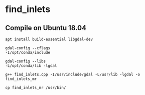 # find_inlets
## Compile on Ubuntu 18.04
```
apt install build-essential libgdal-dev

gdal-config --cflags
-I/opt/conda/include

gdal-config --libs
-L/opt/conda/lib -lgdal

g++ find_inlets.cpp -I/usr/include/gdal -L/usr/lib -lgdal -o find_inlets_mr

cp find_inlets_mr /usr/bin/
```
